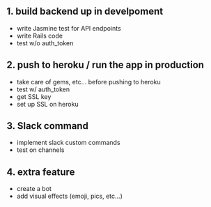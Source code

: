 ## 1. build backend up in develpoment
* write Jasmine test for API endpoints
* write Rails code
* test w/o auth_token

## 2. push to heroku / run the app in production
* take care of gems, etc... before pushing to heroku
* test w/ auth_token
* get SSL key
* set up SSL on heroku

## 3. Slack command
* implement slack custom commands
* test on channels

## 4. extra feature
* create a bot
* add visual effects (emoji, pics, etc...)
